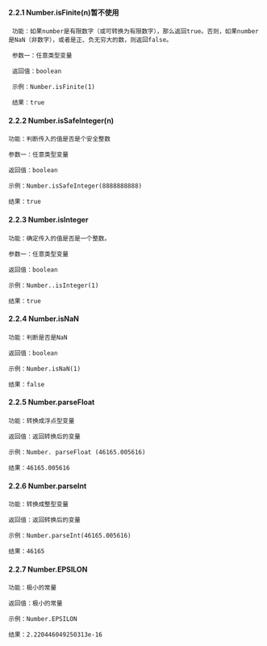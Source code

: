 #### 2.2.1 Number.isFinite\(n\)暂不使用

```
 功能：如果number是有限数字（或可转换为有限数字），那么返回true。否则，如果number是NaN（非数字），或者是正、负无穷大的数，则返回false。
    
 参数一：任意类型变量
 
 返回值：boolean
 
 示例：Number.isFinite(1)
 
 结果：true
```



#### 2.2.2 Number.isSafeInteger\(n\)

```
功能：判断传入的值是否是个安全整数
    
参数一：任意类型变量

返回值：boolean

示例：Number.isSafeInteger(8888888888)

结果：true
```



#### 2.2.3 Number.isInteger

```
功能：确定传入的值是否是一个整数。

参数一：任意类型变量

返回值：boolean

示例：Number..isInteger(1)

结果：true
```



#### 2.2.4 Number.isNaN

```
功能：判断是否是NaN

返回值：boolean

示例：Number.isNaN(1)

结果：false
```



#### 2.2.5 Number.parseFloat

```
功能：转换成浮点型变量

返回值：返回转换后的变量

示例：Number. parseFloat (46165.005616)

结果：46165.005616
```



#### 2.2.6 Number.parseInt

```
功能：转换成整型变量

返回值：返回转换后的变量

示例：Number.parseInt(46165.005616)

结果：46165
```



#### 2.2.7 Number.EPSILON

```
功能：极小的常量

返回值：极小的常量

示例：Number.EPSILON

结果：2.220446049250313e-16
```



